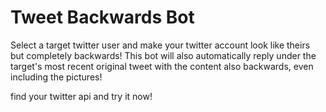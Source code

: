 # Tweet Backwards Bot

Select a target twitter user and make your twitter account look like theirs but completely backwards! 
This bot will also automatically reply under the target's most recent original tweet with the content
also backwards, even including the pictures!

find your twitter api and try it now!
